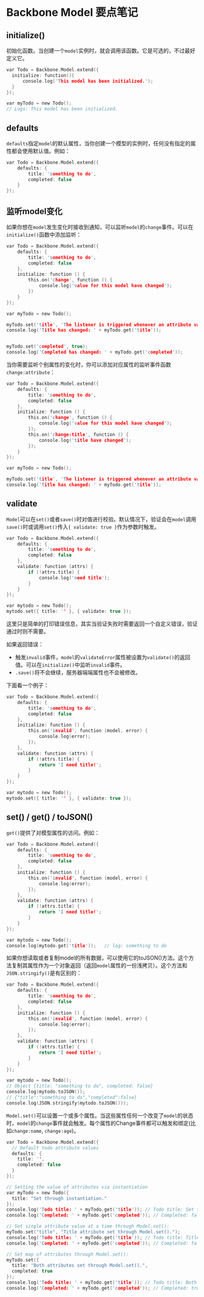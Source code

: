Backbone Model 要点笔记
========

## initialize()

初始化函数。当创建一个`model`实例时，就会调用该函数。它是可选的，不过最好定义它。

```c
var Todo = Backbone.Model.extend({
  initialize: function(){
      console.log('This model has been initialized.');
  }
});

var myTodo = new Todo();
// Logs: This model has been initialized.
```

## defaults

`defaults`指定`model`的默认属性，当你创建一个模型的实例时，任何没有指定的属性都会使用默认值。例如：

```c
var Todo = Backbone.Model.extend({
	defaults: {
		title: 'something to do',
		completed: false
	}
});
```
## 监听model变化

如果你想在`model`发生变化时接收到通知，可以监听`model`的`change`事件。可以在`initialize()`函数中添加监听：

```c
var Todo = Backbone.Model.extend({
	defaults: {
		title: 'something to do',
		completed: false
	},
	initialize: function () {
		this.on('change', function () {
			console.log('value for this model have changed');
		})
	}
});

var myTodo = new Todo();

myTodo.set('title', 'The listener is triggered whenever an attribute value changes.');
console.log('Title has changed: ' + myTodo.get('title'));


myTodo.set('completed', true);
console.log('Completed has changed: ' + myTodo.get('completed'));
```

当你需要监听个别属性的变化时，你可以添加对应属性的监听事件函数`change:attribute`：

```c
var Todo = Backbone.Model.extend({
	defaults: {
		title: 'something to do',
		completed: false
	},
	initialize: function () {
		this.on('change', function () {
			console.log('value for this model have changed');
		});
		this.on('change:title', function () {
			console.log('title have changed');
		});
	}
});

var myTodo = new Todo();

myTodo.set('title', 'The listener is triggered whenever an attribute value changes.');
console.log('Title has changed: ' + myTodo.get('title'));
```

## validate

`Model`可以在`set()`或者`save()`时对值进行校验。默认情况下，验证会在`model`调用`save()`时或调用`set()`传入`{ validate: true }`作为参数时触发。

```c
var Todo = Backbone.Model.extend({
	defaults: {
		title: 'something to do',
		completed: false
	},
	validate: function (attrs) {
		if (!attrs.title) {
			console.log('need title');
		}
	}
});

var mytodo = new Todo();
mytodo.set({ title: '' }, { validate: true });
```

这里只是简单的打印错误信息，其实当验证失败时需要返回一个自定义错误，验证通过时则不需要。

如果返回错误：

 - 触发`invalid`事件，`model`的`validateError`属性被设置为`validate()`的返回值。可以在`initialize()`中监听`invalid`事件。
 - `.save()`将不会继续，服务器端端属性也不会被修改。

下面看一个例子：

```c
var Todo = Backbone.Model.extend({
	defaults: {
		title: 'something to do',
		completed: false
	},
	initialize: function () {
		this.on('invalid', function (model, error) {
			console.log(error);
		});
	},
	validate: function (attrs) {
		if (!attrs.title) {
			return 'I need title!';
		}
	}
});

var mytodo = new Todo();
mytodo.set({ title: '' }, { validate: true });
```

## set() / get() / toJSON()

`get()`提供了对模型属性的访问。例如：

```c
var Todo = Backbone.Model.extend({
	defaults: {
		title: 'something to do',
		completed: false
	},
	initialize: function () {
		this.on('invalid', function (model, error) {
			console.log(error);
		});
	},
	validate: function (attrs) {
		if (!attrs.title) {
			return 'I need title!';
		}
	}
});

var mytodo = new Todo();
console.log(mytodo.get('title'));	// log: something to do
```

如果你想读取或者复制model的所有数据，可以使用它的toJSON()方法。这个方法复制其属性作为一个对象返回（返回`model`属性的一份浅拷贝）。这个方法和`JSON.stringify()`是有区别的：

```c
var Todo = Backbone.Model.extend({
	defaults: {
		title: 'something to do',
		completed: false
	},
	initialize: function () {
		this.on('invalid', function (model, error) {
			console.log(error);
		});
	},
	validate: function (attrs) {
		if (!attrs.title) {
			return 'I need title!';
		}
	}
});

var mytodo = new Todo();
// Object {title: "something to do", completed: false}
console.log(mytodo.toJSON());
// {"title":"something to do","completed":false}
console.log(JSON.stringify(mytodo.toJSON()));
```

`Model.set()`可以设置一个或多个属性。当这些属性任何一个改变了`model`的状态时，`model`的`change`事件就会触发。每个属性的Change事件都可以触发和绑定(比如`change:name`, `change:age`)。

```c
var Todo = Backbone.Model.extend({
  // Default todo attribute values
  defaults: {
    title: '',
    completed: false
  }
});

// Setting the value of attributes via instantiation
var myTodo = new Todo({
  title: "Set through instantiation."
});
console.log('Todo title: ' + myTodo.get('title')); // Todo title: Set through instantiation.
console.log('Completed: ' + myTodo.get('completed')); // Completed: false

// Set single attribute value at a time through Model.set():
myTodo.set("title", "Title attribute set through Model.set().");
console.log('Todo title: ' + myTodo.get('title')); // Todo title: Title attribute set through Model.set().
console.log('Completed: ' + myTodo.get('completed')); // Completed: false

// Set map of attributes through Model.set():
myTodo.set({
  title: "Both attributes set through Model.set().",
  completed: true
});
console.log('Todo title: ' + myTodo.get('title')); // Todo title: Both attributes set through Model.set().
console.log('Completed: ' + myTodo.get('completed')); // Completed: true
```




